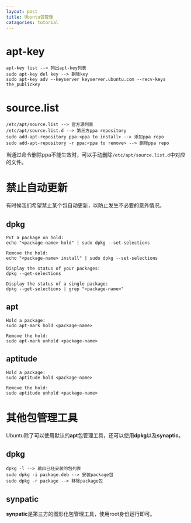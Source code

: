 ```yaml
---
layout: post
title: Ubuntu包管理
catagories: tutorial
---
```


# apt-key

```
apt-key list --> 列出apt-key列表
sudo apt-key del key --> 删除key
sudo apt-key adv --keyserver keyserver.ubuntu.com --recv-keys the_publickey
```

# source.list

```
/etc/apt/source.list --> 官方源列表
/etc/apt/source.list.d --> 第三方ppa repository
sudo add-apt-repository ppa:<ppa to install> --> 添加ppa repo
sudo add-apt-repository -r ppa:<ppa to remove> --> 删除ppa repo
```
当通过命令删除ppa不能生效时，可以手动删除`/etc/apt/source.list.d`中对应的文件。

# 禁止自动更新
有时候我们希望禁止某个包自动更新，以防止发生不必要的意外情况。

## dpkg

```
Put a package on hold:
echo "<package-name> hold" | sudo dpkg --set-selections

Remove the hold:
echo "<package-name> install" | sudo dpkg --set-selections

Display the status of your packages:
dpkg --get-selections

Display the status of a single package:
dpkg --get-selections | grep "<package-name>"
```

## apt

```
Hold a package:
sudo apt-mark hold <package-name>

Remove the hold:
sudo apt-mark unhold <package-name>
```

## aptitude

```
Hold a package:
sudo aptitude hold <package-name>

Remove the hold:
sudo aptitude unhold <package-name>
```

# 其他包管理工具
Ubuntu除了可以使用默认的**apt**包管理工具，还可以使用**dpkg**以及**synaptic**。

## dpkg
```
dpkg -l --> 输出已经安装的包列表
sudo dpkg -i package.deb --> 安装package包
sudo dpkg -r package --> 移除package包
```

## synpatic
**synpatic**是第三方的图形化包管理工具，使用root身份运行即可。
